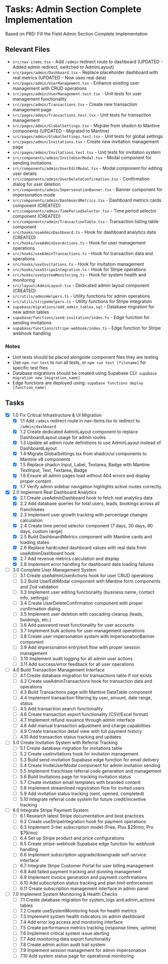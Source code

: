 # Tasks: Admin Section Complete Implementation

Based on PRD: Fill the Field Admin Section Complete Implementation

## Relevant Files

- `src/nav-items.tsx` - Add `/admin` redirect route to dashboard (UPDATED - Added admin redirect, switched to AdminLayout)
- `src/pages/admin/Dashboard.tsx` - Replace placeholder dashboard with real metrics (UPDATED - Now uses real data)
- `src/pages/admin/UserManagement.tsx` - Enhance existing user management with CRUD operations
- `src/pages/admin/UserManagement.test.tsx` - Unit tests for user management functionality
- `src/pages/admin/Transactions.tsx` - Create new transaction management page
- `src/pages/admin/Transactions.test.tsx` - Unit tests for transaction management
- `src/pages/admin/GlobalSettings.tsx` - Migrate from shadcn to Mantine components (UPDATED - Migrated to Mantine)
- `src/pages/admin/GlobalSettings.test.tsx` - Unit tests for global settings
- `src/pages/admin/Invitations.tsx` - Create new invitation management page
- `src/pages/admin/Invitations.test.tsx` - Unit tests for invitation system
- `src/components/admin/InviteUserModal.tsx` - Modal component for sending invitations
- `src/components/admin/UserEditModal.tsx` - Modal component for editing user details
- `src/components/admin/UserDeleteConfirmation.tsx` - Confirmation dialog for user deletion
- `src/components/admin/ImpersonationBanner.tsx` - Banner component for impersonation mode
- `src/components/admin/DashboardMetrics.tsx` - Dashboard metrics cards component (CREATED)
- `src/components/admin/TimePeriodSelector.tsx` - Time period selector component (CREATED)
- `src/components/admin/TransactionTable.tsx` - Transaction listing table component
- `src/hooks/useAdminDashboard.ts` - Hook for dashboard analytics data (CREATED)
- `src/hooks/useAdminUserActions.ts` - Hook for user management operations
- `src/hooks/useAdminTransactions.ts` - Hook for transaction data and operations
- `src/hooks/useInvitations.ts` - Hook for invitation management
- `src/hooks/useStripeIntegration.ts` - Hook for Stripe operations
- `src/hooks/useSystemMonitoring.ts` - Hook for system health and monitoring
- `src/layout/AdminLayout.tsx` - Dedicated admin layout component (CREATED)
- `src/utils/adminHelpers.ts` - Utility functions for admin operations
- `src/utils/stripeHelpers.ts` - Utility functions for Stripe integration
- `supabase/migrations/add_admin_tables.sql` - Database migration for new admin tables
- `supabase/functions/send-invitation/index.ts` - Edge function for sending invitations
- `supabase/functions/stripe-webhook/index.ts` - Edge function for Stripe webhook handling

### Notes

- Unit tests should be placed alongside component files they are testing
- Use `npm run test` to run all tests, or `npm run test [filename]` for specific test files
- Database migrations should be created using Supabase CLI: `supabase migration new [migration_name]`
- Edge functions are deployed using: `supabase functions deploy [function_name]`

## Tasks

- [x] 1.0 Fix Critical Infrastructure & UI Migration
  - [x] 1.1 Add `/admin` redirect route in nav-items.tsx to redirect to `/admin/dashboard`
  - [x] 1.2 Create dedicated AdminLayout component to replace DashboardLayout usage for admin routes
  - [x] 1.3 Update all admin route definitions to use AdminLayout instead of DashboardLayout
  - [x] 1.4 Migrate GlobalSettings.tsx from shadcn/ui components to Mantine v8 components
  - [x] 1.5 Replace shadcn Input, Label, Textarea, Badge with Mantine TextInput, Text, Textarea, Badge
  - [x] 1.6 Ensure all admin pages load without 404 errors and display proper content
  - [x] 1.7 Verify admin sidebar navigation highlights active routes correctly

- [x] 2.0 Implement Real Dashboard Analytics
  - [x] 2.1 Create useAdminDashboard hook to fetch real analytics data
  - [x] 2.2 Add database queries for total users, leads, bookings across all franchisees
  - [x] 2.3 Implement user growth tracking with percentage changes calculation
  - [x] 2.4 Create time period selector component (7 days, 30 days, 90 days, custom range)
  - [x] 2.5 Build DashboardMetrics component with Mantine cards and loading states
  - [x] 2.6 Replace hardcoded dashboard values with real data from useAdminDashboard hook
  - [x] 2.7 Add revenue metrics calculation and display
  - [x] 2.8 Implement error handling for dashboard data loading failures

- [ ] 3.0 Complete User Management System
  - [ ] 3.1 Create useAdminUserActions hook for user CRUD operations
  - [ ] 3.2 Build UserEditModal component with Mantine form components and Zod validation
  - [ ] 3.3 Implement user editing functionality (business name, contact info, settings)
  - [ ] 3.4 Create UserDeleteConfirmation component with proper confirmation dialog
  - [ ] 3.5 Implement user deletion with cascading cleanup (leads, bookings, etc.)
  - [ ] 3.6 Add password reset functionality for user accounts
  - [ ] 3.7 Implement bulk actions for user management operations
  - [ ] 3.8 Create user impersonation system with ImpersonationBanner component
  - [ ] 3.9 Add impersonation entry/exit flow with proper session management
  - [ ] 3.10 Implement audit logging for all admin user actions
  - [ ] 3.11 Add success/error feedback for all user operations

- [ ] 4.0 Build Transaction Management Interface
  - [ ] 4.1 Create database migration for transactions table if not exists
  - [ ] 4.2 Create useAdminTransactions hook for transaction data and operations
  - [ ] 4.3 Build Transactions page with Mantine DataTable component
  - [ ] 4.4 Implement transaction filtering by user, amount, date range, status
  - [ ] 4.5 Add transaction search functionality
  - [ ] 4.6 Create transaction export functionality (CSV/Excel format)
  - [ ] 4.7 Implement refund issuance through admin interface
  - [ ] 4.8 Add manual transaction adjustment and charge capabilities
  - [ ] 4.9 Create transaction detail view with full payment history
  - [ ] 4.10 Add transaction status tracking and updates

- [ ] 5.0 Create Invitation System with Referral Tracking
  - [ ] 5.1 Create database migration for invitations table
  - [ ] 5.2 Create useInvitations hook for invitation management
  - [ ] 5.3 Build send-invitation Supabase edge function for email delivery
  - [ ] 5.4 Create InviteUserModal component for admin invitation sending
  - [ ] 5.5 Implement franchisee referral code generation and management
  - [ ] 5.6 Build Invitations page for tracking invitation status
  - [ ] 5.7 Create invitation email templates with branded content
  - [ ] 5.8 Implement streamlined registration flow for invited users
  - [ ] 5.9 Add invitation status tracking (sent, opened, completed)
  - [ ] 5.10 Integrate referral code system for future credit/incentive tracking

- [ ] 6.0 Integrate Stripe Payment System
  - [ ] 6.1 Research latest Stripe documentation and best practices
  - [ ] 6.2 Create useStripeIntegration hook for payment operations
  - [ ] 6.3 Implement 3-tier subscription model (Free, Plus $29/mo, Pro $79/mo)
  - [ ] 6.4 Set up Stripe product and price configurations
  - [ ] 6.5 Create stripe-webhook Supabase edge function for webhook handling
  - [ ] 6.6 Implement subscription upgrade/downgrade self-service interface
  - [ ] 6.7 Integrate Stripe Customer Portal for user billing management
  - [ ] 6.8 Add failed payment tracking and dunning management
  - [ ] 6.9 Implement invoice generation and payment confirmations
  - [ ] 6.10 Add subscription status tracking and plan limit enforcement
  - [ ] 6.11 Create subscription management interface in admin panel

- [ ] 7.0 Implement System Monitoring & Health Checks
  - [ ] 7.1 Create database migration for system_logs and admin_actions tables
  - [ ] 7.2 Create useSystemMonitoring hook for health metrics
  - [ ] 7.3 Implement system health indicators on admin dashboard
  - [ ] 7.4 Add error log access and monitoring interface
  - [ ] 7.5 Create performance metrics tracking (response times, uptime)
  - [ ] 7.6 Implement critical system issue alerting
  - [ ] 7.7 Add monitoring data export functionality
  - [ ] 7.8 Create admin action audit trail system
  - [ ] 7.9 Implement session management for admin impersonation
  - [ ] 7.10 Add system status page for operational monitoring